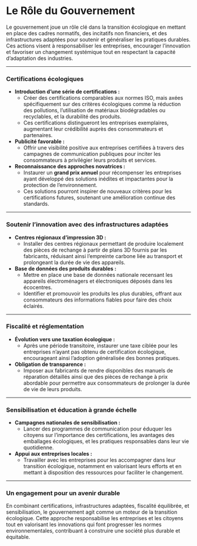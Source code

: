 # Le Rôle du Gouvernement

Le gouvernement joue un rôle clé dans la transition écologique en mettant en place des cadres normatifs, des incitatifs non financiers, et des infrastructures adaptées pour soutenir et généraliser les pratiques durables. Ces actions visent à responsabiliser les entreprises, encourager l’innovation et favoriser un changement systémique tout en respectant la capacité d’adaptation des industries.

---

### **Certifications écologiques**

- **Introduction d’une série de certifications :**
    - Créer des certifications comparables aux normes ISO, mais axées spécifiquement sur des critères écologiques comme la réduction des pollutions, l’utilisation de matériaux biodégradables ou recyclables, et la durabilité des produits.
    - Ces certifications distingueront les entreprises exemplaires, augmentant leur crédibilité auprès des consommateurs et partenaires.
- **Publicité favorable :**
    - Offrir une visibilité positive aux entreprises certifiées à travers des campagnes de communication publiques pour inciter les consommateurs à privilégier leurs produits et services.
- **Reconnaissance des approches novatrices :**
    - Instaurer un **grand prix annuel** pour récompenser les entreprises ayant développé des solutions inédites et impactantes pour la protection de l’environnement.
    - Ces solutions pourront inspirer de nouveaux critères pour les certifications futures, soutenant une amélioration continue des standards.

---

### **Soutenir l’innovation avec des infrastructures adaptées**

- **Centres régionaux d’impression 3D :**
    - Installer des centres régionaux permettant de produire localement des pièces de rechange à partir de plans 3D fournis par les fabricants, réduisant ainsi l’empreinte carbone liée au transport et prolongeant la durée de vie des appareils.
- **Base de données des produits durables :**
    - Mettre en place une base de données nationale recensant les appareils électroménagers et électroniques déposés dans les écocentres.
    - Identifier et promouvoir les produits les plus durables, offrant aux consommateurs des informations fiables pour faire des choix éclairés.

---

### **Fiscalité et réglementation**

- **Évolution vers une taxation écologique :**
    - Après une période transitoire, instaurer une taxe ciblée pour les entreprises n’ayant pas obtenu de certification écologique, encourageant ainsi l’adoption généralisée des bonnes pratiques.
- **Obligation de transparence :**
    - Imposer aux fabricants de rendre disponibles des manuels de réparation détaillés ainsi que des pièces de rechange à prix abordable pour permettre aux consommateurs de prolonger la durée de vie de leurs produits.

---

### **Sensibilisation et éducation à grande échelle**

- **Campagnes nationales de sensibilisation :**
    - Lancer des programmes de communication pour éduquer les citoyens sur l’importance des certifications, les avantages des emballages écologiques, et les pratiques responsables dans leur vie quotidienne.
- **Appui aux entreprises locales :**
    - Travailler avec les entreprises pour les accompagner dans leur transition écologique, notamment en valorisant leurs efforts et en mettant à disposition des ressources pour faciliter le changement.

---

### **Un engagement pour un avenir durable**

En combinant certifications, infrastructures adaptées, fiscalité équilibrée, et sensibilisation, le gouvernement agit comme un moteur de la transition écologique. Cette approche responsabilise les entreprises et les citoyens tout en valorisant les innovations qui font progresser les normes environnementales, contribuant à construire une société plus durable et équitable.